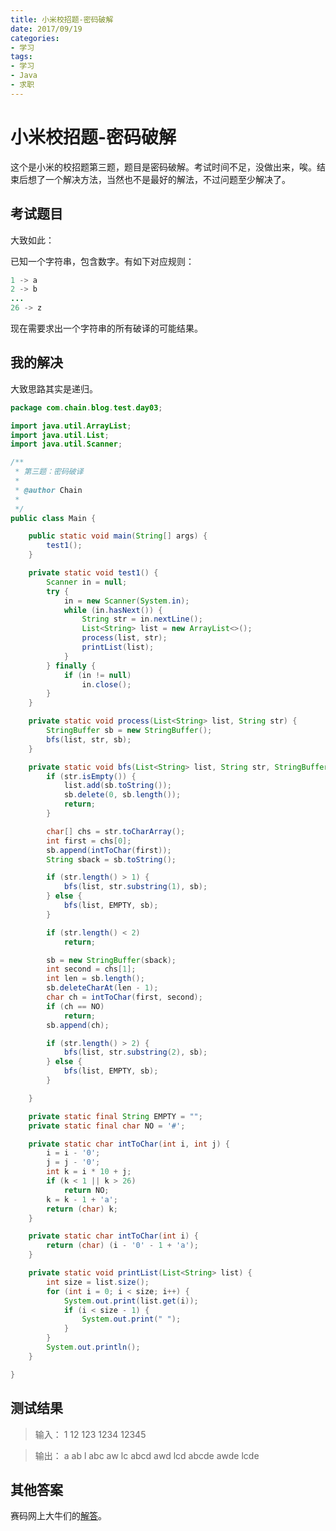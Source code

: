 ```yaml
---
title: 小米校招题-密码破解
date: 2017/09/19
categories:
- 学习
tags:
- 学习
- Java
- 求职
---
```


小米校招题-密码破解
=======================
这个是小米的校招题第三题，题目是密码破解。考试时间不足，没做出来，唉。结束后想了一个解决方法，当然也不是最好的解法，不过问题至少解决了。

## 考试题目
大致如此：

已知一个字符串，包含数字。有如下对应规则：
```java
1 -> a
2 -> b
...
26 -> z
```
现在需要求出一个字符串的所有破译的可能结果。

## 我的解决
大致思路其实是递归。

```java
package com.chain.blog.test.day03;

import java.util.ArrayList;
import java.util.List;
import java.util.Scanner;

/**
 * 第三题：密码破译
 * 
 * @author Chain
 *
 */
public class Main {

	public static void main(String[] args) {
		test1();
	}

	private static void test1() {
		Scanner in = null;
		try {
			in = new Scanner(System.in);
			while (in.hasNext()) {
				String str = in.nextLine();
				List<String> list = new ArrayList<>();
				process(list, str);
				printList(list);
			}
		} finally {
			if (in != null)
				in.close();
		}
	}

	private static void process(List<String> list, String str) {
		StringBuffer sb = new StringBuffer();
		bfs(list, str, sb);
	}

	private static void bfs(List<String> list, String str, StringBuffer sb) {
		if (str.isEmpty()) {
			list.add(sb.toString());
			sb.delete(0, sb.length());
			return;
		}

		char[] chs = str.toCharArray();
		int first = chs[0];
		sb.append(intToChar(first));
		String sback = sb.toString();

		if (str.length() > 1) {
			bfs(list, str.substring(1), sb);
		} else {
			bfs(list, EMPTY, sb);
		}

		if (str.length() < 2)
			return;

		sb = new StringBuffer(sback);
		int second = chs[1];
		int len = sb.length();
		sb.deleteCharAt(len - 1);
		char ch = intToChar(first, second);
		if (ch == NO)
			return;
		sb.append(ch);

		if (str.length() > 2) {
			bfs(list, str.substring(2), sb);
		} else {
			bfs(list, EMPTY, sb);
		}

	}

	private static final String EMPTY = "";
	private static final char NO = '#';

	private static char intToChar(int i, int j) {
		i = i - '0';
		j = j - '0';
		int k = i * 10 + j;
		if (k < 1 || k > 26)
			return NO;
		k = k - 1 + 'a';
		return (char) k;
	}

	private static char intToChar(int i) {
		return (char) (i - '0' - 1 + 'a');
	}

	private static void printList(List<String> list) {
		int size = list.size();
		for (int i = 0; i < size; i++) {
			System.out.print(list.get(i));
			if (i < size - 1) {
				System.out.print(" ");
			}
		}
		System.out.println();
	}

}
```

## 测试结果

> 输入：
1
12
123
1234
12345


> 输出：
a
ab l
abc aw lc
abcd awd lcd
abcde awde lcde


## 其他答案
赛码网上大牛们的[解答](http://discuss.acmcoder.com/topic/59bfd250b855ca0b3d48b386)。

